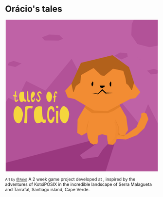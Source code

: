 # Orácio's tales

<div style="text-align:center">
    <img src="https://github.com/an-2018/tales-of-oracio/blob/main/resources/hero_image.png?raw=true" alt="Tales of Oracio" />
</div>

<small>Art by <a href="">@Ariel</a></small>
A 2 week game project developed at <Academia de codigo_>, inspired by the adventures of KotxiPOSIX in the incredible landscape of Serra Malagueta and Tarrafal, Santiago island, Cape Verde.
